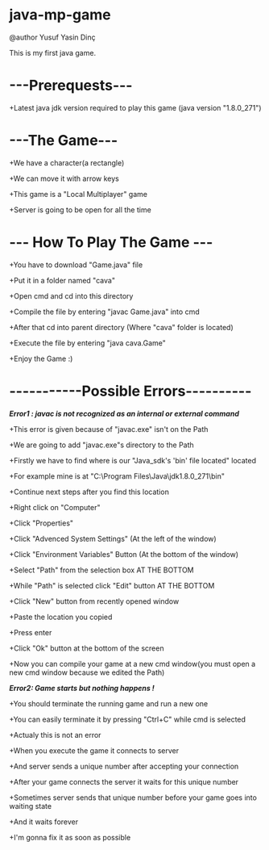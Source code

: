 # java-mp-game

@author Yusuf Yasin Dinç

This is my first java game.

# ---Prerequests---

+Latest java jdk version required to play this game (java version "1.8.0_271")


# ---The Game---

+We have a character(a rectangle)

+We can move it with arrow keys

+This game is a "Local Multiplayer" game

+Server is going to be open for all the time



# --- How To Play The Game ---

+You have to download "Game.java" file

+Put it in a folder named "cava"

+Open cmd and cd into this directory

+Compile the file by entering "javac Game.java" into cmd

+After that cd into parent directory (Where "cava" folder is located)

+Execute the file by entering "java cava.Game"

+Enjoy the Game :)




# -----------Possible Errors----------


***Error1 : javac is not recognized as an internal or external command***

+This error is given because of "javac.exe" isn't on the Path

+We are going to add "javac.exe"s directory to the Path

+Firstly we have to find where is our "Java_sdk's 'bin' file located" located

+For example mine is at "C:\Program Files\Java\jdk1.8.0_271\bin"

+Continue next steps after you find this location

+Right click on "Computer"

+Click "Properties"

+Click "Advenced System Settings" (At the left of the window)

+Click "Environment Variables" Button (At the bottom of the window)

+Select "Path" from the selection box AT THE BOTTOM

+While "Path" is selected click "Edit" button AT THE BOTTOM

+Click "New" button from recently opened window

+Paste the location you copied 

+Press enter

+Click "Ok" button at the bottom of the screen

+Now you can compile your game at a new cmd window(you must open a new cmd window because we edited the Path)


***Error2: Game starts but nothing happens !***

+You should terminate the running game and run a new one

+You can easily terminate it by pressing "Ctrl+C" while cmd is selected 

+Actualy this is not an error

+When you execute the game it connects to server

+And server sends a unique number after accepting your connection

+After your game connects the server it waits for this unique number

+Sometimes server sends that unique number before your game goes into waiting state

+And it waits forever

+I'm gonna fix it as soon as possible

